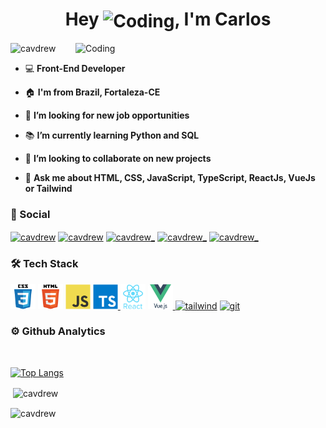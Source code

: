 <h1 align="center">
Hey
  <img align="center" alt="Coding" width="30px" src="https://gist.githubusercontent.com/arunprakashpj/48aa20057048b46c6f9ba9d114a8b76f/raw/69a9d496f651091a509ea8d9913c4aef5c419afb/Hi.gif">, I'm Carlos</h1>

<img align="right" alt="Coding" width="400" src="https://i.pinimg.com/originals/e4/26/70/e426702edf874b181aced1e2fa5c6cde.gif">

<p align="left"> <img src="https://komarev.com/ghpvc/?username=cavdrew&label=Profile%20views&color=0e75b6&style=flat" alt="cavdrew" /> </p>

- 💻 **Front-End Developer**

- 🏠 **I'm from Brazil, Fortaleza-CE**

- 🤝 **I’m looking for new job opportunities**

- 📚 **I’m currently learning Python and SQL**

- 🎎 **I’m looking to collaborate on new projects**

- 💬 **Ask me about HTML, CSS, JavaScript, TypeScript, ReactJs, VueJs or Tailwind**

<h3 align="left">🔗 Social</h3>
<div > 
  


<a href="https://linkedin.com/in/cavdrew" target="blank"><img align="center" src="https://raw.githubusercontent.com/rahuldkjain/github-profile-readme-generator/master/src/images/icons/Social/linked-in-alt.svg" alt="cavdrew" height="30" width="40" /></a>
<a href="mailto:aderaldocaav@gmail.com" target="blank"><img align="center" src="https://user-images.githubusercontent.com/112827620/220115748-ea8cd6db-7f25-4405-8ae7-c49c80f10652.png" alt="cavdrew" height="25" width="35" /></a>
<a href="https://instagram.com/cavdrew_" target="blank"><img align="center" src="https://raw.githubusercontent.com/rahuldkjain/github-profile-readme-generator/master/src/images/icons/Social/instagram.svg" alt="cavdrew_" height="30" width="40" /></a>
<a href="https://github.com/cavdrew" target="blank"><img align="center" src="https://raw.githubusercontent.com/rahuldkjain/github-profile-readme-generator/master/src/images/icons/Social/github.svg" alt="cavdrew_" height="30" width="40" /></a>
<a href="https://twitter.com/cavdrew_" target="blank"><img align="center" src="https://raw.githubusercontent.com/rahuldkjain/github-profile-readme-generator/master/src/images/icons/Social/twitter.svg" alt="cavdrew_" height="30" width="40" /></a>
</p>

<p align="left">

<h3 align="left">🛠 Tech Stack</h3>


<img src="https://raw.githubusercontent.com/devicons/devicon/master/icons/css3/css3-original-wordmark.svg" alt="css3" width="40" height="40"/> </a> 
<a href="https://git-scm.com/" target="_blank" rel="noreferrer"></a> 
<a href="https://www.w3.org/html/" target="_blank" rel="noreferrer"> <img src="https://raw.githubusercontent.com/devicons/devicon/master/icons/html5/html5-original-wordmark.svg" alt="html5" width="40" height="40"/></a> 
<a href="https://developer.mozilla.org/en-US/docs/Web/JavaScript" target="_blank" rel="noreferrer"> <img src="https://raw.githubusercontent.com/devicons/devicon/master/icons/javascript/javascript-original.svg" alt="javascript" width="40" height="40"/></a> 
<a href="https://www.typescriptlang.org/" target="_blank" rel="noreferrer"> <img src="https://raw.githubusercontent.com/devicons/devicon/master/icons/typescript/typescript-original.svg" alt="typescript" width="40" height="40"/> </a>
<a href="https://reactjs.org/" target="_blank" rel="noreferrer"> <img src="https://raw.githubusercontent.com/devicons/devicon/master/icons/react/react-original-wordmark.svg" alt="react" width="40" height="40"/></a> 
<a href="https://sass-lang.com" target="_blank" rel="noreferrer"> </a> 
<a href="https://www.typescriptlang.org/" target="_blank" rel="noreferrer"> 
<a href="https://vuejs.org/" target="_blank" rel="noreferrer"><img src="https://raw.githubusercontent.com/devicons/devicon/master/icons/vuejs/vuejs-original-wordmark.svg" alt="vuejs" width="40" height="40"/> </a><a href="https://tailwindcss.com/" target="_blank" rel="noreferrer"> <img src="https://www.vectorlogo.zone/logos/tailwindcss/tailwindcss-icon.svg" alt="tailwind" width="40" height="40"/></a>
<a href="https://git-scm.com/" target="_blank" rel="noreferrer"> <img src="https://www.vectorlogo.zone/logos/git-scm/git-scm-icon.svg" alt="git" width="40" height="40"/> </a>

<h3 align="left">⚙️ Github Analytics</h3>
<br>
<div > 

[![Top Langs](https://github-readme-stats.vercel.app/api/top-langs/?username=cavdrew&show_icons=true&locale=en&layout=compact&theme=tokyonight)](https://github.com/cavdrew/github-readme-stats)
<p>&nbsp;<img align="center" src="https://github-readme-stats.vercel.app/api?username=cavdrew&show_icons=true&locale=en&theme=tokyonight" alt="cavdrew" /></p>

<p><img align="center" src="https://github-readme-streak-stats.herokuapp.com/?user=cavdrew&theme=tokyonight" alt="cavdrew" /></p>
